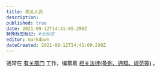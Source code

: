 ```yaml
---
title: 相关人员
description:
published: true
date: 2021-09-12T14:41:09.290Z
特殊标签标记: #无标签
editor: markdown
dateCreated: 2021-09-12T14:41:09.290Z
---
```


通常在 [有关部门](/censorship/有关部门.md) 工作，编纂着 [相关法律(条例、通知、规范等)](/censorship/相关法律.md) 。
